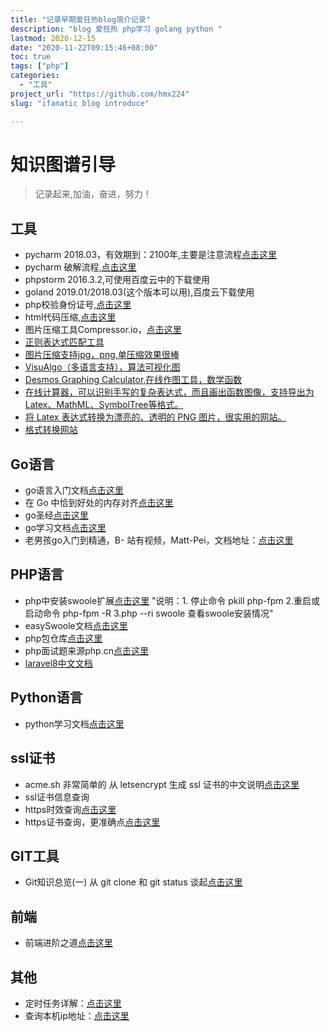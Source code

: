 ```yaml
---
title: "记录早期爱狂热blog简介记录"
description: "blog 爱狂热 php学习 golang python "
lastmod: 2020-12-15
date: "2020-11-22T09:15:46+08:00"
toc: true
tags: ["php"]
categories: 
  - "工具"
project_url: "https://github.com/hmx224"
slug: "ifanatic blog introduce"

---
```



# 知识图谱引导

> 记录起来,加油，奋进，努力！

## 工具

- pycharm 2018.03，有效期到：2100年,主要是注意流程[点击这里](https://www.jb51.net/article/178076.html)
- pycharm 破解流程,[点击这里](https://www.cnblogs.com/yjd_hycf_space/p/9110550.html)
- phpstorm 2016.3.2,可使用百度云中的下载使用
- goland 2019.01/2018.03(这个版本可以用),百度云下载使用
- php校验身份证号,[点击这里](https://www.cnblogs.com/itbsl/p/11282677.html)
- html代码压缩,[点击这里](https://www.sojson.com/jshtml.html)
- 图片压缩工具Compressor.io，[点击这里](https://compressor.io/)
- [正则表达式匹配工具](https://regex101.com/)
- [图片压缩支持jpg，png,单压缩效果很棒](https://tinypng.com/)
- [VisuAlgo（多语言支持），算法可视化图](https://visualgo.net/zh)
- [Desmos Graphing Calculator,在线作图工具，数学函数](https://www.desmos.com/calculator?lang=zh-CN)
- [在线计算器，可以识别手写的复杂表达式，而且画出函数图像，支持导出为Latex、MathML、SymbolTree等格式。](https://webdemo.myscript.com/views/math/index.html)
- [将 Latex 表达式转换为漂亮的、透明的 PNG 图片，很实用的网站。](http://latex2png.com/)
- [格式转换网站](https://cloudconvert.com/)




## Go语言

- go语言入门文档[点击这里](https://learnku.com/docs/the-way-to-go)
- 在 Go 中恰到好处的内存对齐[点击这里](https://segmentfault.com/a/1190000017527311?utm_campaign=studygolang.com&utm_medium=studygolang.com&utm_source=studygolang.com)
- go圣经[点击这里](https://docs.hundan.org/gopl-zh/)
- go学习文档[点击这里](https://bajins.com/)
- 老男孩go入门到精通，B- 站有视频，Matt-Pei，文档地址：[点击这里](https://www.liwenzhou.com/posts/Go)

## PHP语言

- php中安装swoole扩展[点击这里](https://wiki.swoole.com/wiki/page/6.html) "说明：1. 停止命令 pkill php-fpm 2.重启或启动命令 php-fpm -R 3.php --ri swoole 查看swoole安装情况"
- easySwoole文档[点击这里](https://www.easyswoole.com/Introduction/environment.html)
- php包仓库[点击这里](https://packagist.org/)
- php面试题来源php.cn[点击这里](https://www.php.cn/toutiao-415599.html)
- [laravel8中文文档](https://learnku.com/docs/laravel/8.x)

## Python语言

- python学习文档[点击这里](https://www.runoob.com/python3/python3-tutorial.html)

## ssl证书

- acme.sh 非常简单的 从 letsencrypt 生成 ssl 证书的中文说明[点击这里](https://github.com/Neilpang/acme.sh/wiki/%E8%AF%B4%E6%98%8E)
- ssl证书信息查询
- https时效查询[点击这里](https://myssl.com/)
- https证书查询，更准确点[点击这里](http://web.chacuo.net/netsslcheck/)

## GIT工具

- Git知识总览(一) 从 git clone 和 git status 谈起[点击这里](https://www.cnblogs.com/ludashi/p/8052739.html)
## 前端

- 前端进阶之道[点击这里](https://yuchengkai.cn/docs/frontend/#%E9%98%B2%E6%8A%96)

## 其他

- 定时任务详解：[点击这里](https://www.cnblogs.com/intval/p/5763929.html)
- 查询本机ip地址：[点击这里](http://ip.tool.chinaz.com/)
